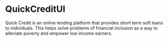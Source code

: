 # QuickCreditUI
Quick Credit is an online lending platform that provides short term soft loans to individuals. This helps solve problems of financial inclusion as a way to alleviate poverty and empower low income earners.
